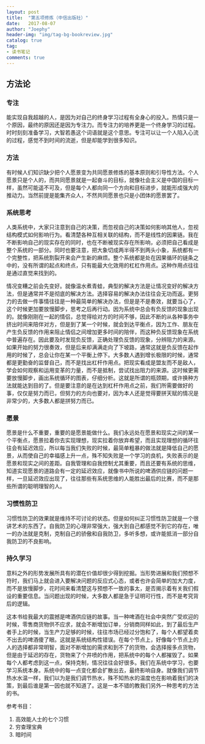 ```yaml
---
layout: post
title:  "第五项修炼（中信出版社）"
date:   2017-08-07
author: "Joephy"
header-img: "img/tag-bg-bookreview.jpg"
catalog: true
tag:
- 读书笔记 
comments: true
---
```

方法论
-----------

### 专注
能实现自我超越的人，是因为对自己的终身学习过程有全身心的投入。热情只是一个原因，最终的原因还是因为专注力。而专注力的培养更是一个终身学习的过程。时时刻刻准备学习，大智若愚这个词语就是这个意思。专注可以让一个人陷入心流的过程，感觉不到时间的流逝，但是却能学到很多知识。

### 方法
有时候人们知识缺少把个人愿景变为共同愿景修炼的基本原则和引导性方法。个人愿景只是个人的，而共同愿景就是一起奋斗的目标，就像社会主义是中国的目标一样，虽然可能遥不可及，但是每个人都向同一个方向和目标进步，就能形成强大的推动力。当然前提是能集齐众人，不然共同愿景也只是小团体的愿景罢了。

### 系统思考
人类系统中，大家只注意到自己的决策，而忽视自己的决策如何影响其他人，忽视结构模式如何影响行为。看清楚各种互相关联的结构，而不是线性的因果链。我在不断影响自己的现实存在的同时，也在不断被现实存在所影响，必须把自己看成是整个系统的一部分。同时也要注意，把大象切成两半得不到两头小象，系统都有一个完整性，把系统割裂开来会产生新的麻烦。整个系统都是处在因果循环的链条之中的，没有所谓的起点和终点，只有能最大化效用的杠杠作用点。这种作用点往往是通过直觉来找到的。


情况变糟之前会先变好。就像温水煮青蛙，典型的解决方法是让情况变好的解决方法，但是通常并不是彻底的解决方法。选择容易的解决办法往往会无功而返。更努力的去做一件事情往往是一种最简单的解决办法，但是是不是奏效，就要当心了，这个时候更加要放慢脚步，思考之后再行动。因为系统中总会有负反馈的现象出现的。就像刚刚在一起的情侣，总觉得给对方的时间不够，因此不断的从各种事务中挤出时间来陪伴对方，但是到了某一个时候，就会到达平衡点，因为工作、朋友在产生负反馈的作用来阻止情侣之间增加更多时间的陪伴，而这种负反馈现象在系统中普遍存在。因此要及时发现负反馈，正确处理负反馈的现象，分辨阻力的来源。如果开始的努力很奏效，但是后来却满满走向了下坡路，通常这就是负反馈在起作用的时候了，总会让你在某一个平衡上停下。大多数人遇到增长极限的时候，通常都是更勤奋的监督自己，而不是找出杠杆作用点。把现实看成是盟友而不是敌人，学会如何观察和运用变革的力量，而不是抵制，尝试找出阻力的来源。这时候更需要放慢脚步，画出系统循环的图表，仔细分析。这就是所谓的瓶颈期，或许换种方法就能达到目的了。但是要注意的是在达到杠杆作用点之前，我们所需要做好的事，仅仅是努力而已，但努力的方向也要对，因为本人还是觉得要拼天赋的情况是非常少的，大多数人都是拼努力而已。

### 愿景
愿景是什么不重要，重要的是愿景能做什么。我们永远处在愿景和现实之间的某一个平衡点，愿景拉着你去实现理想，现实拉着你放弃希望，而且实现理想的循环往往会有延迟效应，所以每当我们失败的时候，最简单粗暴的做法就是降低自己的愿景，从而使自己的幸福感上升一点，殊不知失败是一个学习的良机，失败表示的是愿景和现实之间的差距。自我管理和自我控制尤其重要，而且还要有系统的思维，知道实现愿景的道路会有一定的延迟效应，就像书中所说的啤酒供应链的问题一样，一旦延迟效应出现了，往往那些有系统思维的人能胜出最后的比赛，而不是那些所谓的聪明理智的人。

### 习惯性防卫
习惯性防卫的效果就是维持不可讨论的状态。但是如何纠正习惯性防卫就是一个很讲艺术的东西了。自我防卫的心理非常强大，强大到自己都感觉不到它的存在，唯一的办法就是克制，克制自己的骄傲和自我防卫，多听多想，或许能抵消一部分自我防卫的不良影响。

### 持久学习
意料之外的形势发展所具有的潜在价值却很少得到挖掘。当形势进展和我们预想不符时，我们马上就会进入要解决问题的反应式心态，或者也许会简单的加大力度，而不是放慢脚步，花时间来看清楚这与预想不一致的事太，是否揭示着有关我们假设的重要信息。当问题出现的时候，大多数人都是急于证明可行性，而不是考究背后的逻辑。


这本书给我最大的震撼是啤酒供应链的故事。当一种啤酒在社会中突然广受欢迎的时候，零售商货物供不应求，就会不断增加订单，分销商同样如此，到了最后生产者手上的时候，当生产力足够的时候，往往市场已经过分饱和了，每个人都望着卖不出去的啤酒傻了眼。这就是系统结构性错误。在每个节点上，好像每个节点上的人的选择都非常明智，面对不断增加的需求和到不了的货物，会选择报多点货物，但是由于延迟的存在，货物来了个井喷的作用，把系统中的每个人都摧毁了。如果每个人都考虑到这一点，保持克制，情况往往会好很多。我们在系统中学习，也要学习系统本身。系统中的每一点变化都会扩散出去，最终影响自身。就像我们调节热水水温一样，我们以为是我们调节热水，殊不知热水的温度也在影响着我们的决策，到最后谁是第一因也就不知道了。这是一本不错的教我们另外一种思考的方法的书。


参考书目：
1. 高效能人士的七个习惯
2. 穷查理宝典
3. 暗时间


